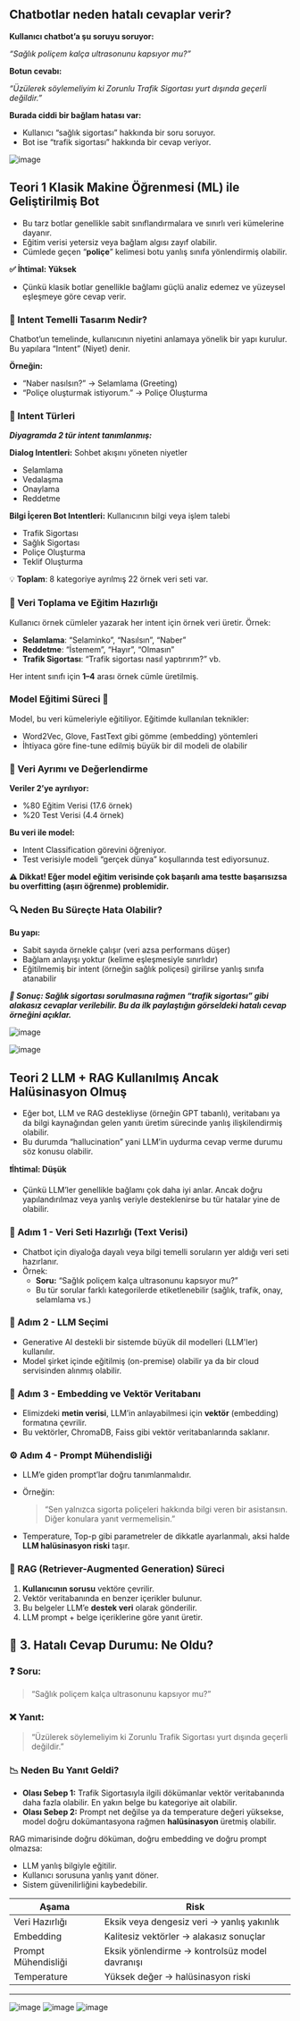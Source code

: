 ## Chatbotlar neden hatalı cevaplar verir?

**Kullanıcı chatbot’a şu soruyu soruyor:**

_“Sağlık poliçem kalça ultrasonunu kapsıyor mu?”_

**Botun cevabı:**

_“Üzülerek söylemeliyim ki Zorunlu Trafik Sigortası yurt dışında geçerli değildir.”_

**Burada ciddi bir bağlam hatası var:**

* Kullanıcı “sağlık sigortası” hakkında bir soru soruyor.
* Bot ise “trafik sigortası” hakkında bir cevap veriyor.

![image](https://github.com/user-attachments/assets/c015b90c-59b2-4141-8f72-8fb6cc62b61a)


## Teori 1 Klasik Makine Öğrenmesi (ML) ile Geliştirilmiş Bot

* Bu tarz botlar genellikle sabit sınıflandırmalara ve sınırlı veri kümelerine dayanır.
* Eğitim verisi yetersiz veya bağlam algısı zayıf olabilir.
* Cümlede geçen “**poliçe**” kelimesi botu yanlış sınıfa yönlendirmiş olabilir.

**✅ İhtimal: Yüksek**
* Çünkü klasik botlar genellikle bağlamı güçlü analiz edemez ve yüzeysel eşleşmeye göre cevap verir.

### 🧩 Intent Temelli Tasarım Nedir?

Chatbot’un temelinde, kullanıcının niyetini anlamaya yönelik bir yapı kurulur. Bu yapılara “Intent” (Niyet) denir.

**Örneğin:**

- “Naber nasılsın?” → Selamlama (Greeting)
- “Poliçe oluşturmak istiyorum.” → Poliçe Oluşturma

### 🧠 Intent Türleri

_**Diyagramda 2 tür intent tanımlanmış:**_

**Dialog Intentleri:** Sohbet akışını yöneten niyetler

- Selamlama
- Vedalaşma
- Onaylama
- Reddetme

**Bilgi İçeren Bot Intentleri:** Kullanıcının bilgi veya işlem talebi

- Trafik Sigortası
- Sağlık Sigortası
- Poliçe Oluşturma
- Teklif Oluşturma

💡 **Toplam**: 8 kategoriye ayrılmış 22 örnek veri seti var.

### 💬 Veri Toplama ve Eğitim Hazırlığı

Kullanıcı örnek cümleler yazarak her intent için örnek veri üretir. Örnek:

- **Selamlama**: “Selaminko”, “Nasılsın”, “Naber”
- **Reddetme**: “İstemem”, “Hayır”, “Olmasın”
- **Trafik Sigortası**: “Trafik sigortası nasıl yaptırırım?” vb.

Her intent sınıfı için **1–4** arası örnek cümle üretilmiş.

### Model Eğitimi Süreci 🧪

Model, bu veri kümeleriyle eğitiliyor.
Eğitimde kullanılan teknikler:

- Word2Vec, Glove, FastText gibi gömme (embedding) yöntemleri
- İhtiyaca göre fine-tune edilmiş büyük bir dil modeli de olabilir

### 🔁 Veri Ayrımı ve Değerlendirme

**Veriler 2’ye ayrılıyor:**

* %80 Eğitim Verisi (17.6 örnek)
* %20 Test Verisi (4.4 örnek)

**Bu veri ile model:**

* Intent Classification görevini öğreniyor.
* Test verisiyle modeli “gerçek dünya” koşullarında test ediyorsunuz.

**⚠️ Dikkat! Eğer model eğitim verisinde çok başarılı ama testte başarısızsa bu overfitting (aşırı öğrenme) problemidir.**

### 🔍 Neden Bu Süreçte Hata Olabilir?

**Bu yapı:**

* Sabit sayıda örnekle çalışır (veri azsa performans düşer)
* Bağlam anlayışı yoktur (kelime eşleşmesiyle sınırlıdır)
* Eğitilmemiş bir intent (örneğin sağlık poliçesi) girilirse yanlış sınıfa atanabilir

_**🧨 Sonuç: Sağlık sigortası sorulmasına rağmen “trafik sigortası” gibi alakasız cevaplar verilebilir. Bu da ilk paylaştığın görseldeki hatalı cevap örneğini açıklar.**_

![image](https://github.com/user-attachments/assets/b6d01fd7-095b-47fe-8ae2-a5136b4b4014)

![image](https://github.com/user-attachments/assets/3f5fc986-85f6-40f4-879c-a145538ea25b)



## Teori 2 LLM + RAG Kullanılmış Ancak Halüsinasyon Olmuş

* Eğer bot, LLM ve RAG destekliyse (örneğin GPT tabanlı), veritabanı ya da bilgi kaynağından gelen yanıtı üretim sürecinde yanlış ilişkilendirmiş olabilir.
* Bu durumda “hallucination” yani LLM’in uydurma cevap verme durumu söz konusu olabilir.

**❗️İhtimal: Düşük**
* Çünkü LLM’ler genellikle bağlamı çok daha iyi anlar. Ancak doğru yapılandırılmaz veya yanlış veriyle desteklenirse bu tür hatalar yine de olabilir.

### 🔢 Adım 1 - Veri Seti Hazırlığı (Text Verisi)

- Chatbot için diyaloğa dayalı veya bilgi temelli soruların yer aldığı veri seti hazırlanır.
- Örnek:
  - **Soru:** “Sağlık poliçem kalça ultrasonunu kapsıyor mu?”
  - Bu tür sorular farklı kategorilerde etiketlenebilir (sağlık, trafik, onay, selamlama vs.)

### 🧠 Adım 2 - LLM Seçimi

- Generative AI destekli bir sistemde büyük dil modelleri (LLM'ler) kullanılır.
- Model şirket içinde eğitilmiş (on-premise) olabilir ya da bir cloud servisinden alınmış olabilir.

### 🔁 Adım 3 - Embedding ve Vektör Veritabanı

- Elimizdeki **metin verisi**, LLM’in anlayabilmesi için **vektör** (embedding) formatına çevrilir.
- Bu vektörler, ChromaDB, Faiss gibi vektör veritabanlarında saklanır.

### ⚙️ Adım 4 - Prompt Mühendisliği

- LLM’e giden prompt’lar doğru tanımlanmalıdır.
- Örneğin:
  > “Sen yalnızca sigorta poliçeleri hakkında bilgi veren bir asistansın. Diğer konulara yanıt vermemelisin.”

- Temperature, Top-p gibi parametreler de dikkatle ayarlanmalı, aksi halde **LLM halüsinasyon riski** taşır.


### 🔄 RAG (Retriever-Augmented Generation) Süreci

1. **Kullanıcının sorusu** vektöre çevrilir.
2. Vektör veritabanında en benzer içerikler bulunur.
3. Bu belgeler LLM’e **destek veri** olarak gönderilir.
4. LLM prompt + belge içeriklerine göre yanıt üretir.


## 🚨 3. Hatalı Cevap Durumu: Ne Oldu?

### ❓ Soru:
> “Sağlık poliçem kalça ultrasonunu kapsıyor mu?”

### ❌ Yanıt:
> “Üzülerek söylemeliyim ki Zorunlu Trafik Sigortası yurt dışında geçerli değildir.”

### 📉 Neden Bu Yanıt Geldi?

- **Olası Sebep 1:** Trafik Sigortasıyla ilgili dökümanlar vektör veritabanında daha fazla olabilir. En yakın belge bu kategoriye ait olabilir.
- **Olası Sebep 2:** Prompt net değilse ya da temperature değeri yüksekse, model doğru dokümantasyona rağmen **halüsinasyon** üretmiş olabilir.


RAG mimarisinde doğru döküman, doğru embedding ve doğru prompt olmazsa:

- LLM yanlış bilgiyle eğitilir.
- Kullanıcı sorusuna yanlış yanıt döner.
- Sistem güvenilirliğini kaybedebilir.


| Aşama              | Risk                                                   |
|--------------------|--------------------------------------------------------|
| Veri Hazırlığı     | Eksik veya dengesiz veri → yanlış yakınlık            |
| Embedding          | Kalitesiz vektörler → alakasız sonuçlar               |
| Prompt Mühendisliği| Eksik yönlendirme → kontrolsüz model davranışı        |
| Temperature        | Yüksek değer → halüsinasyon riski                     |

---

![image](https://github.com/user-attachments/assets/ad34c386-2997-4557-8e7f-d2f26d644982)
![image](https://github.com/user-attachments/assets/ea43d832-2261-4150-af45-f6f2b159c6e6)
![image](https://github.com/user-attachments/assets/1a661098-66a9-4522-a3f9-94d42acfaff5)

